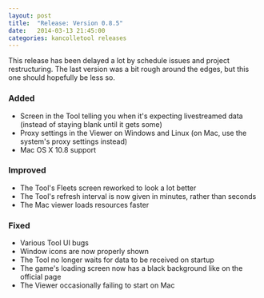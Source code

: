 ```yaml
---
layout: post
title:  "Release: Version 0.8.5"
date:   2014-03-13 21:45:00
categories: kancolletool releases
---
```


This release has been delayed a lot by schedule issues and project restructuring. The last version was a bit rough around the edges, but this one should hopefully be less so.

### Added

* Screen in the Tool telling you when it's expecting livestreamed data (instead of staying blank until it gets some)
* Proxy settings in the Viewer on Windows and Linux (on Mac, use the system's proxy settings instead)
* Mac OS X 10.8 support

### Improved

* The Tool's Fleets screen reworked to look a lot better
* The Tool's refresh interval is now given in minutes, rather than seconds
* The Mac viewer loads resources faster

### Fixed

* Various Tool UI bugs
* Window icons are now properly shown
* The Tool no longer waits for data to be received on startup
* The game's loading screen now has a black background like on the official page
* The Viewer occasionally failing to start on Mac
